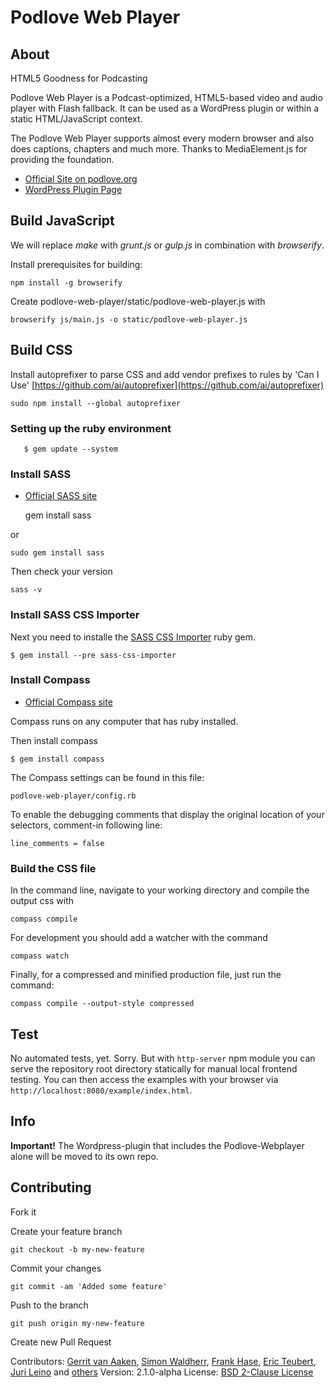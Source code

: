 # Podlove Web Player

## About

HTML5 Goodness for Podcasting

Podlove Web Player is a Podcast-optimized, HTML5-based video and audio player with Flash fallback.
It can be used as a WordPress plugin or within a static HTML/JavaScript context.

The Podlove Web Player supports almost every modern browser and also does captions, chapters and much more.
Thanks to MediaElement.js for providing the foundation.

* [Official Site on podlove.org](http://podlove.org/podlove-web-player/)
* [WordPress Plugin Page](http://wordpress.org/plugins/podlove-web-player/)

## Build JavaScript

We will replace *make* with *grunt.js* or *gulp.js* in combination with *browserify*.

Install prerequisites for building:

    npm install -g browserify

Create podlove-web-player/static/podlove-web-player.js with

    browserify js/main.js -o static/podlove-web-player.js

## Build CSS

Install autoprefixer to parse CSS and add vendor prefixes to rules by 'Can I Use'
[https://github.com/ai/autoprefixer](https://github.com/ai/autoprefixer)

    sudo npm install --global autoprefixer


### Setting up the ruby environment

       $ gem update --system

### Install SASS

* [Official SASS site](http://sass-lang.com/install)


    gem install sass

or

    sudo gem install sass

Then check your version

    sass -v

### Install SASS CSS Importer

Next you need to installe the [SASS CSS Importer](https://github.com/chriseppstein/sass-css-importer) ruby gem.

    $ gem install --pre sass-css-importer

### Install Compass

* [Official Compass site](http://compass-style.org/install/)

Compass runs on any computer that has ruby installed.

Then install compass

    $ gem install compass

The Compass settings can be found in this file:

    podlove-web-player/config.rb

To enable the debugging comments that display
the original location of your selectors, comment-in following line:

    line_comments = false

### Build the CSS file

In the command line, navigate to your working directory and compile the output css with

    compass compile

For development you should add a watcher with the command

    compass watch

Finally, for a compressed and minified production file, just run the command:

    compass compile --output-style compressed

## Test

No automated tests, yet. Sorry.
But with `http-server` npm module you can serve the repository root directory statically for manual local frontend testing.
You can then access the examples with your browser via `http://localhost:8080/example/index.html`.

## Info

**Important!**
The Wordpress-plugin that includes the Podlove-Webplayer alone will be moved to its own repo.

## Contributing

Fork it

Create your feature branch

    git checkout -b my-new-feature

Commit your changes

    git commit -am 'Added some feature'

Push to the branch

    git push origin my-new-feature

Create new Pull Request

Contributors:
[Gerrit van Aaken](https://github.com/gerritvanaaken/), [Simon Waldherr](https://github.com/simonwaldherr/),
[Frank Hase](https://github.com/Kambfhase/), [Eric Teubert](https://github.com/eteubert/),
[Juri Leino](https://github.com/line-o) and [others](https://github.com/podlove/podlove-web-player/contributors)
Version: 2.1.0-alpha
License: [BSD 2-Clause License](http://opensource.org/licenses/BSD-2-Clause)
